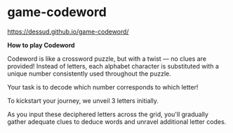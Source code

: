 # game-codeword

https://dessud.github.io/game-codeword/

**How to play Codeword**

Codeword is like a crossword puzzle, but with a twist — no clues are provided! Instead of letters, each alphabet character is substituted with a unique number consistently used throughout the puzzle.

Your task is to decode which number corresponds to which letter!

To kickstart your journey, we unveil 3 letters initially.

As you input these deciphered letters across the grid, you'll gradually gather adequate clues to deduce words and unravel additional letter codes.
